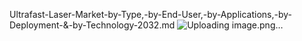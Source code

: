 Ultrafast-Laser-Market-by-Type,-by-End-User,-by-Applications,-by-Deployment-&-by-Technology-2032.md
![Uploading image.png…]()
